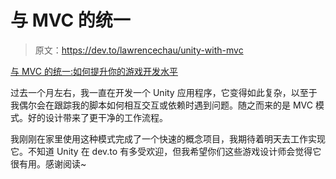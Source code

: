 # 与 MVC 的统一

> 原文：<https://dev.to/lawrencechau/unity-with-mvc>

[与 MVC 的统一:如何提升你的游戏开发水平](https://www.toptal.com/unity-unity3d/unity-with-mvc-how-to-level-up-your-game-development)

过去一个月左右，我一直在开发一个 Unity 应用程序，它变得如此复杂，以至于我偶尔会在跟踪我的脚本如何相互交互或依赖时遇到问题。随之而来的是 MVC 模式。好的设计带来了更干净的工作流程。

我刚刚在家里使用这种模式完成了一个快速的概念项目，我期待着明天去工作实现它。不知道 Unity 在 dev.to 有多受欢迎，但我希望你们这些游戏设计师会觉得它很有用。感谢阅读~